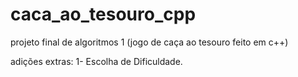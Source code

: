 # caca_ao_tesouro_cpp
projeto final de algoritmos 1 (jogo de caça ao tesouro feito em c++)

adições extras:
  1- Escolha de Dificuldade.
